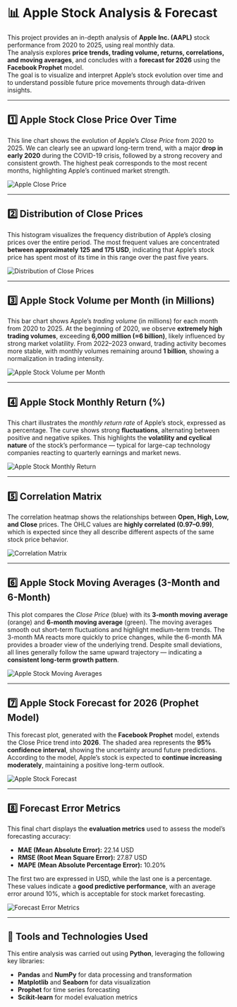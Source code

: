 # 📊 Apple Stock Analysis & Forecast
This project provides an in-depth analysis of **Apple Inc. (AAPL)** stock performance from 2020 to 2025, using real monthly data.  
The analysis explores **price trends, trading volume, returns, correlations, and moving averages**, and concludes with a **forecast for 2026** using the **Facebook Prophet** model.  
The goal is to visualize and interpret Apple’s stock evolution over time and to understand possible future price movements through data-driven insights.

---

## 1️⃣ Apple Stock Close Price Over Time
This line chart shows the evolution of Apple’s *Close Price* from 2020 to 2025.
We can clearly see an upward long-term trend, with a major **drop in early 2020** during the COVID-19 crisis, followed by a strong recovery and consistent growth. The highest peak corresponds to the most recent months, highlighting Apple’s continued market strength.

![Apple Close Price](apple_Stock_Close_Price_Over_Time.png)

---

## 2️⃣ Distribution of Close Prices
This histogram visualizes the frequency distribution of Apple’s closing prices over the entire period.
The most frequent values are concentrated **between approximately 125 and 175 USD**, indicating that Apple’s stock price has spent most of its time in this range over the past five years.

![Distribution of Close Prices](distribution_of_Close_Price.png)

---

## 3️⃣ Apple Stock Volume per Month (in Millions)
This bar chart shows Apple’s *trading volume* (in millions) for each month from 2020 to 2025.
At the beginning of 2020, we observe **extremely high trading volumes**, exceeding **6,000 million (≈6 billion)**, likely influenced by strong market volatility.
From 2022–2023 onward, trading activity becomes more stable, with monthly volumes remaining around **1 billion**, showing a normalization in trading intensity.

![Apple Stock Volume per Month](apple_Stock_Volume_per_Month.png)

---

## 4️⃣ Apple Stock Monthly Return (%)
This chart illustrates the *monthly return rate* of Apple’s stock, expressed as a percentage.
The curve shows strong **fluctuations**, alternating between positive and negative spikes.
This highlights the **volatility and cyclical nature** of the stock’s performance — typical for large-cap technology companies reacting to quarterly earnings and market news.

![Apple Stock Monthly Return](apple_Stock_Monthly_returns.png)

---

## 5️⃣ Correlation Matrix
The correlation heatmap shows the relationships between **Open, High, Low, and Close** prices.
The OHLC values are **highly correlated (0.97–0.99)**, which is expected since they all describe different aspects of the same stock price behavior.

![Correlation Matrix](correlation_matrix_between_open_high_low_close.png)

---

## 6️⃣ Apple Stock Moving Averages (3-Month and 6-Month)
This plot compares the *Close Price* (blue) with its **3-month moving average** (orange) and **6-month moving average** (green).
The moving averages smooth out short-term fluctuations and highlight medium-term trends.
The 3-month MA reacts more quickly to price changes, while the 6-month MA provides a broader view of the underlying trend.
Despite small deviations, all lines generally follow the same upward trajectory — indicating a **consistent long-term growth pattern**.

![Apple Stock Moving Averages](apple_stock_Moving_averages.png)

---

## 7️⃣ Apple Stock Forecast for 2026 (Prophet Model)
This forecast plot, generated with the **Facebook Prophet** model, extends the Close Price trend into **2026**.
The shaded area represents the **95% confidence interval**, showing the uncertainty around future predictions.
According to the model, Apple’s stock is expected to **continue increasing moderately**, maintaining a positive long-term outlook.

![Apple Stock Forecast](apple_Stock_Forecast.png)

---

## 8️⃣ Forecast Error Metrics
This final chart displays the **evaluation metrics** used to assess the model’s forecasting accuracy:
- **MAE (Mean Absolute Error):** 22.14 USD
- **RMSE (Root Mean Square Error):** 27.87 USD
- **MAPE (Mean Absolute Percentage Error):** 10.20%

The first two are expressed in USD, while the last one is a percentage.
These values indicate a **good predictive performance**, with an average error around 10%, which is acceptable for stock market forecasting.

![Forecast Error Metrics](forecast_error_metrics.png)

---

## 🧠 Tools and Technologies Used
This entire analysis was carried out using **Python**, leveraging the following key libraries:
- **Pandas** and **NumPy** for data processing and transformation
- **Matplotlib** and **Seaborn** for data visualization
- **Prophet** for time series forecasting
- **Scikit-learn** for model evaluation metrics
